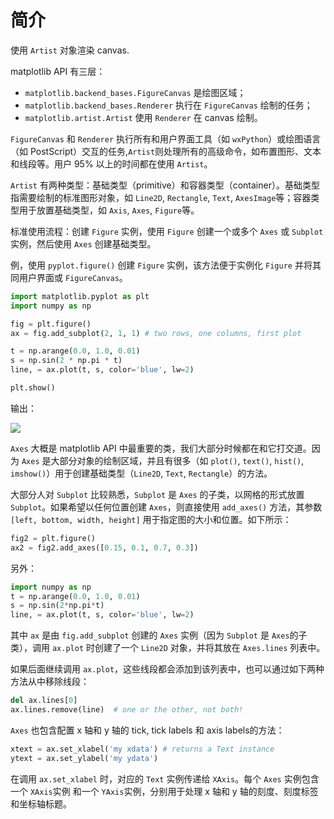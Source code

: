 
# 简介
使用 `Artist` 对象渲染 canvas.

matplotlib API 有三层：
- `matplotlib.backend_bases.FigureCanvas` 是绘图区域；
- `matplotlib.backend_bases.Renderer` 执行在 `FigureCanvas` 绘制的任务；
- `matplotlib.artist.Artist` 使用 `Renderer` 在 canvas 绘制。

`FigureCanvas` 和 `Renderer` 执行所有和用户界面工具（如 `wxPython`）或绘图语言（如 PostScript）交互的任务,`Artist`则处理所有的高级命令，如布置图形、文本和线段等。用户 95% 以上的时间都在使用 `Artist`。

`Artist` 有两种类型：基础类型（primitive）和容器类型（container）。基础类型指需要绘制的标准图形对象，如 `Line2D`, `Rectangle`, `Text`, `AxesImage`等；容器类型用于放置基础类型，如 `Axis`, `Axes`, `Figure`等。

标准使用流程：创建 `Figure` 实例，使用 `Figure` 创建一个或多个 `Axes` 或 `Subplot` 实例，然后使用 `Axes` 创建基础类型。

例，使用 `pyplot.figure()` 创建 `Figure` 实例，该方法便于实例化 `Figure` 并将其同用户界面或 `FigureCanvas`。
```py
import matplotlib.pyplot as plt
import numpy as np

fig = plt.figure()
ax = fig.add_subplot(2, 1, 1) # two rows, one columns, first plot

t = np.arange(0.0, 1.0, 0.01)
s = np.sin(2 * np.pi * t)
line, = ax.plot(t, s, color='blue', lw=2)

plt.show()
```

输出：

![](images/artist_ex1.png)

`Axes` 大概是 matplotlib API 中最重要的类，我们大部分时候都在和它打交道。因为 `Axes` 是大部分对象的绘制区域，并且有很多（如 `plot()`, `text()`, `hist()`, `imshow()`）用于创建基础类型（`Line2D`, `Text`, `Rectangle`）的方法。

大部分人对 `Subplot` 比较熟悉，`Subplot` 是 `Axes` 的子类，以网格的形式放置 `Subplot`。如果希望以任何位置创建 `Axes`，则直接使用 `add_axes()` 方法，其参数 `[left, bottom, width, height]` 用于指定图的大小和位置。如下所示：
```py
fig2 = plt.figure()
ax2 = fig2.add_axes([0.15, 0.1, 0.7, 0.3])
```

另外：
```py
import numpy as np
t = np.arange(0.0, 1.0, 0.01)
s = np.sin(2*np.pi*t)
line, = ax.plot(t, s, color='blue', lw=2)
```
其中 `ax` 是由 `fig.add_subplot` 创建的 `Axes` 实例（因为 `Subplot` 是 `Axes`的子类），调用 `ax.plot` 时创建了一个 `Line2D` 对象，并将其放在 `Axes.lines` 列表中。

如果后面继续调用 `ax.plot`，这些线段都会添加到该列表中，也可以通过如下两种方法从中移除线段：
```py
del ax.lines[0]
ax.lines.remove(line)  # one or the other, not both!
```

`Axes` 也包含配置 x 轴和 y 轴的 tick, tick labels 和 axis labels的方法：
```py
xtext = ax.set_xlabel('my xdata') # returns a Text instance
ytext = ax.set_ylabel('my ydata')
```

在调用 `ax.set_xlabel` 时，对应的 `Text` 实例传递给 `XAxis`。每个 `Axes` 实例包含一个 `XAxis`实例 和一个 `YAxis`实例，分别用于处理 x 轴和 y 轴的刻度、刻度标签和坐标轴标题。

